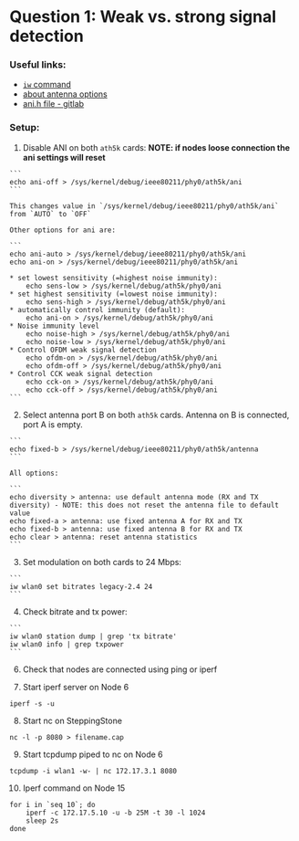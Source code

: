 # Question 1: Weak vs. strong signal detection

### Useful links:
* [`iw` command](https://wireless.wiki.kernel.org/en/users/Documentation/iw)
* [about antenna options](https://sourceforge.net/p/android-x86/kernel/ci/604eeadd1880bddfb155369491cc13fb8d3f9df6/)
* [ani.h file - gitlab](https://gitlab.denx.de/marex/linux-denx/blob/b1cdc4670b9508fcd47a15fbd12f70d269880b37/drivers/net/wireless/ath/ath5k/ani.h)

### Setup:
  1. Disable ANI on both `ath5k` cards: **NOTE: if nodes loose connection the ani settings will reset**
  
    ```
    echo ani-off > /sys/kernel/debug/ieee80211/phy0/ath5k/ani
    ```
    
    This changes value in `/sys/kernel/debug/ieee80211/phy0/ath5k/ani` from `AUTO` to `OFF`
    
    Other options for ani are:
    
    ```
    echo ani-auto > /sys/kernel/debug/ieee80211/phy0/ath5k/ani
    echo ani-on > /sys/kernel/debug/ieee80211/phy0/ath5k/ani
    
    * set lowest sensitivity (=highest noise immunity):
        echo sens-low > /sys/kernel/debug/ath5k/phy0/ani
    * set highest sensitivity (=lowest noise immunity):
        echo sens-high > /sys/kernel/debug/ath5k/phy0/ani
    * automatically control immunity (default):
        echo ani-on > /sys/kernel/debug/ath5k/phy0/ani
    * Noise immunity level
        echo noise-high > /sys/kernel/debug/ath5k/phy0/ani
        echo noise-low > /sys/kernel/debug/ath5k/phy0/ani
    * Control OFDM weak signal detection
        echo ofdm-on > /sys/kernel/debug/ath5k/phy0/ani
        echo ofdm-off > /sys/kernel/debug/ath5k/phy0/ani
    * Control CCK weak signal detection
        echo cck-on > /sys/kernel/debug/ath5k/phy0/ani
        echo cck-off > /sys/kernel/debug/ath5k/phy0/ani
    ```
  
  
  2. Select antenna port B on both `ath5k` cards. Antenna on B is connected, port A is empty.

    ```
    echo fixed-b > /sys/kernel/debug/ieee80211/phy0/ath5k/antenna
    ```
    
    All options:
    
    ```
    echo diversity > antenna: use default antenna mode (RX and TX diversity) - NOTE: this does not reset the antenna file to default value
    echo fixed-a > antenna: use fixed antenna A for RX and TX
    echo fixed-b > antenna: use fixed antenna B for RX and TX
    echo clear > antenna: reset antenna statistics
    ```
    
  3. Set modulation on both cards to 24 Mbps:
    
    ```
    iw wlan0 set bitrates legacy-2.4 24
    ```
    
  4. Check bitrate and tx power:
    
    ```
    iw wlan0 station dump | grep 'tx bitrate'
    iw wlan0 info | grep txpower
    ```
    
  6. Check that nodes are connected using ping or iperf
  
  7. Start iperf server on Node 6
  
  `iperf -s -u`
  
  8. Start nc on SteppingStone
  
  `nc -l -p 8080 > filename.cap`
  
  9. Start tcpdump piped to nc on Node 6
  
  `tcpdump -i wlan1 -w- | nc 172.17.3.1 8080`
  
  10. Iperf command on Node 15
  
  ```
  for i in `seq 10`; do 
      iperf -c 172.17.5.10 -u -b 25M -t 30 -l 1024
      sleep 2s
  done
  ```
